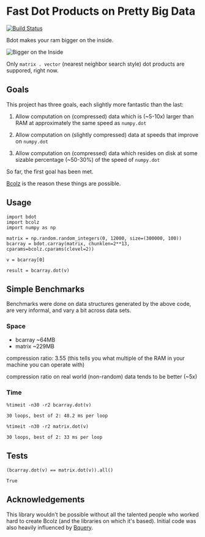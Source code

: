 # Fast Dot Products on Pretty Big Data

[![Build Status](https://travis-ci.org/pinleague/bdot.svg)](https://travis-ci.org/pinleague/bdot)

Bdot makes your ram bigger on the inside.

![Bigger on the Inside](https://31.media.tumblr.com/dcd82ee9cc541ef6774572e9110de082/tumblr_inline_n3eq30Vjhh1rnbe7i.gif)

Only `matrix . vector` (nearest neighbor search style) dot products are suppored, right now.

## Goals

This project has three goals, each slightly more fantastic than the last:

1. Allow computation on (compressed) data which is (~5-10x) larger than RAM at approximately the same speed as `numpy.dot`


2. Allow computation on (slightly compressed) data at speeds that improve on `numpy.dot`


3. Allow computation on (compressed) data which resides on disk at some sizable percentage (~50-30%) of the speed of `numpy.dot`


So far, the first goal has been met.

[Bcolz](https://github.com/Blosc/bcolz/) is the reason these things are possible.

## Usage

```
import bdot
import bcolz
import numpy as np

matrix = np.random.random_integers(0, 12000, size=(300000, 100))
bcarray = bdot.carray(matrix, chunklen=2**13, cparams=bcolz.cparams(clevel=2))

v = bcarray[0]

result = bcarray.dot(v)
```

## Simple Benchmarks

Benchmarks were done on data structures generated by the above code, are very informal, and vary a bit across data sets.

### Space

* bcarray ~64MB
* matrix ~229MB

compression ratio: 3.55 
(this tells you what multiple of the RAM in your machine you can operate with)


compression ratio on real world (non-random) data tends to be better (~5x)

### Time
```
%timeit -n30 -r2 bcarray.dot(v)
```

`30 loops, best of 2: 48.2 ms per loop`

```
%timeit -n30 -r2 matrix.dot(v)
```

`30 loops, best of 2: 33 ms per loop`


## Tests

```
(bcarray.dot(v) == matrix.dot(v)).all()
```

`True`

## Acknowledgements

This library wouldn't be possible without all the talented people who worked hard to create Bcolz (and the libraries on which it's based). Initial code was also heavily influenced by [Bquery](https://github.com/visualfabriq/bquery).
